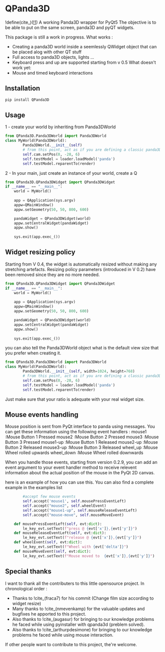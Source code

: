 
# QPanda3D
!define(cite_)([!1](https://github.com/!1))
A working Panda3D wrapper for PyQt5
The objective is to be able to put on the same screen, panda3D and pyQT widgets.

This package is still a work in progress.
What works :

- Creating a panda3D world inside a seemlessly QWidget object that can be placed alog with other QT stuff
- Full access to panda3D objects, lights ...
- Keyboard press and up are supported starting from v 0.5
What doesn't work yet:
- Mouse and timed keyboard interactions

## Installation

```bash
pip install QPanda3D
```

## Usage

1 - create your world by inheriting from Panda3DWorld

```python
from QPanda3D.Panda3DWorld import Panda3DWorld
class MyWorld(Panda3DWorld):
        Panda3DWorld.__init__(self)
        # from this point, act as if you are defining a classic panda3D environment
        self.cam.setPos(0, -28, 6)
        self.testModel = loader.loadModel('panda')
        self.testModel.reparentTo(render)
```

2 - In your main, just create an instance of your world, create a Q

```python
from QPanda3D.QPanda3DWidget import QPanda3DWidget
if __name__ == "__main__":
    world = MyWorld()
    
    app = QApplication(sys.argv)
    appw=QMainWindow()
    appw.setGeometry(50, 50, 800, 600)

    pandaWidget = QPanda3DWidget(world)
    appw.setCentralWidget(pandaWidget)
    appw.show()
    
    sys.exit(app.exec_())

```

## Widget resizing policy

Starting from V 0.4, the widget is automatically resized without making any stretching artefacts. Resizing policy parameters (introduced in V 0.2) have been removed since they are no more needed.
  
```python
from QPanda3D.QPanda3DWidget import QPanda3DWidget
if __name__ == "__main__":
    world = MyWorld()
    
    app = QApplication(sys.argv)
    appw=QMainWindow()
    appw.setGeometry(50, 50, 800, 600)

    pandaWidget = QPanda3DWidget(world)
    appw.setCentralWidget(pandaWidget)
    appw.show()
    
    sys.exit(app.exec_())

```

you can also tell the Panda3DWorld object what is the default view size that you prefer when creating it.

```python
from QPanda3D.Panda3DWorld import Panda3DWorld
class MyWorld(Panda3DWorld):
        Panda3DWorld.__init__(self, width=1024, height=768)
        # from this point, act as if you are defining a classic panda3D environment
        self.cam.setPos(0, -28, 6)
        self.testModel = loader.loadModel('panda')
        self.testModel.reparentTo(render)
```

Just make sure that your ratio is adequate with your real widget size.

## Mouse events handling
Mouse position is sent from PyQt interface to panda using messages. You can get these information using the following event handlers :
mouse1 :Mouse Button 1 Pressed
mouse2 :Mouse Button 2 Pressed
mouse3 :Mouse Button 3 Pressed
mouse1-up :Mouse Button 1 Released
mouse2-up :Mouse Button 2 Released
mouse3-up :Mouse Button 3 Released
wheel_up :Mouse Wheel rolled upwards
wheel_down :Mouse Wheel rolled downwards

When you handle those events, starting from version 0.2.9, you can add an event argument to your event handler method to receive relevent information about the actual position of the mouse in the PyQt 2D canvas.

here is an example of how you can use this. You can also find a complete example in the examples list

```python
        #accept few mouse events
        self.accept('mouse1', self.mousePressEventLeft)
        self.accept("mouse2", self.wheelEvent)
        self.accept("mouse1-up", self.mouseReleaseEventLeft)
        self.accept("mouse-move", self.mouseMoveEvent)

    def mousePressEventLeft(self, evt:dict):
        le_key_evt.setText(f"press @ {evt['x']},{evt['y']}")
    def mouseReleaseEventLeft(self, evt:dict):
        le_key_evt.setText(f"release @ {evt['x']},{evt['y']}")
    def wheelEvent(self, evt:dict):
        le_key_evt.setText(f"Wheel with {evt['delta']}")
    def mouseMoveEvent(self, evt:dict):
        le_key_evt.setText(f"Mouse moved to  {evt['x']},{evt['y']}")
```
## Special thanks

I want to thank all the contributers to this little opensource project.
In chronological order :

- Thanks to !cite_(fraca7) for his commit (Change film size according to widget resize)
- Many thanks to !cite_(nmevenkamp) for the valuable updates and bugfixes he apported to this project.
- Also thanks to !cite_(augasur) for bringing to our knowledge problems he faced while using pyinstaller with qpanda3d (preblem solved).
- Also thanks to !cite_(arthurpdesimone) for bringing to our knowledge problems he faced while using mouse interaction.

If other people want to contribute to this project, the're welcome.
